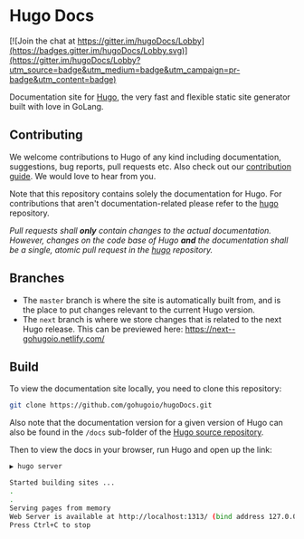 # Hugo Docs

[![Join the chat at https://gitter.im/hugoDocs/Lobby](https://badges.gitter.im/hugoDocs/Lobby.svg)](https://gitter.im/hugoDocs/Lobby?utm_source=badge&utm_medium=badge&utm_campaign=pr-badge&utm_content=badge)

Documentation site for [Hugo](https://github.com/gohugoio/hugo), the very fast and flexible static site generator built with love in GoLang.

## Contributing

We welcome contributions to Hugo of any kind including documentation, suggestions, bug reports, pull requests etc. Also check out our [contribution guide](https://gohugo.io/contribute/documentation/). We would love to hear from you. 

Note that this repository contains solely the documentation for Hugo. For contributions that aren't documentation-related please refer to the [hugo](https://github.com/gohugoio/hugo) repository. 

*Pull requests shall **only** contain changes to the actual documentation. However, changes on the code base of Hugo **and** the documentation shall be a single, atomic pull request in the [hugo](https://github.com/gohugoio/hugo) repository.*

## Branches

* The `master` branch is where the site is automatically built from, and is the place to put changes relevant to the current Hugo version.
* The `next` branch is where we store changes that is related to the next Hugo release. This can be previewed here: https://next--gohugoio.netlify.com/

## Build

To view the documentation site locally, you need to clone this repository:

```bash
git clone https://github.com/gohugoio/hugoDocs.git
```

Also note that the documentation version for a given version of Hugo can also be found in the `/docs` sub-folder of the [Hugo source repository](https://github.com/gohugoio/hugo).

Then to view the docs in your browser, run Hugo and open up the link:

```bash
▶ hugo server

Started building sites ...
.
.
Serving pages from memory
Web Server is available at http://localhost:1313/ (bind address 127.0.0.1)
Press Ctrl+C to stop
```
